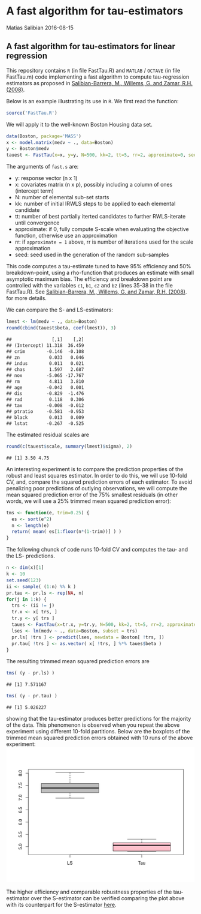 A fast algorithm for tau-estimators
================
Matias Salibian
2016-08-15

A fast algorithm for tau-estimators for linear regression
---------------------------------------------------------

This repository contains `R` (in file FastTau.R) and `MATLAB` / `OCTAVE` (in file FastTau.m) code implementing a fast algorithm to compute tau-regression estimators as proposed in [Salibian-Barrera, M., Willems, G. and Zamar, R.H. (2008)](http://dx.doi.org/10.1198/106186008X343785).

Below is an example illustrating its use in `R`. We first read the function:

``` r
source('FastTau.R')
```

We will apply it to the well-known Boston Housing data set.

``` r
data(Boston, package='MASS')
x <- model.matrix(medv ~ ., data=Boston)
y <- Boston$medv
tauest <- FastTau(x=x, y=y, N=500, kk=2, tt=5, rr=2, approximate=0, seed=456)
```

The arguments of `fast.s` are:

-   y: response vector (n x 1)
-   x: covariates matrix (n x p), possibly including a column of ones (intercept term)
-   N: number of elemental sub-set starts
-   kk: number of initial IRWLS steps to be applied to each elemental candidate
-   tt: number of best partially iterted candidates to further RWLS-iterate until convergence
-   approximate: if 0, fully compute S-scale when evaluating the objective function, otherwise use an approximation
-   rr: if `approximate = 1` above, rr is number of iterations used for the scale approximation
-   seed: seed used in the generation of the random sub-samples

This code computes a tau-estimate tuned to have 95% efficiency and 50% breakdown-point, using a rho-function that produces an estimate with small asymptotic maximum bias. The efficiency and breakdown point are controlled with the variables `c1`, `b1`, `c2` and `b2` (lines 35-38 in the file FastTau.R). See [Salibian-Barrera, M., Willems, G. and Zamar, R.H. (2008)](http://dx.doi.org/10.1198/106186008X343785). for more details.

We can compare the S- and LS-estimators:

``` r
lmest <- lm(medv ~ ., data=Boston)
round(cbind(tauest$beta, coef(lmest)), 3)
```

    ##               [,1]    [,2]
    ## (Intercept) 11.318  36.459
    ## crim        -0.146  -0.108
    ## zn           0.033   0.046
    ## indus        0.011   0.021
    ## chas         1.597   2.687
    ## nox         -5.065 -17.767
    ## rm           4.811   3.810
    ## age         -0.042   0.001
    ## dis         -0.829  -1.476
    ## rad          0.118   0.306
    ## tax         -0.008  -0.012
    ## ptratio     -0.581  -0.953
    ## black        0.013   0.009
    ## lstat       -0.267  -0.525

The estimated residual scales are

``` r
round(c(tauest$scale, summary(lmest)$sigma), 2)
```

    ## [1] 3.50 4.75

An interesting experiment is to compare the prediction properties of the robust and least squares estimator. In order to do this, we will use 10-fold CV, and, compare the squared prediction errors of each estimator. To avoid penalizing poor predictions of outlying observations, we will compute the mean squared prediction error of the 75% smallest residuals (in other words, we will use a 25% trimmed mean squared prediction error):

``` r
tms <- function(e, trim=0.25) {
  es <- sort(e^2)
  n <- length(e)
  return( mean( es[1:floor(n*(1-trim))] ) )
}
```

The following chunck of code runs 10-fold CV and computes the tau- and the LS- predictions.

``` r
n <- dim(x)[1]
k <- 10
set.seed(123)
ii <- sample( (1:n) %% k )
pr.tau <- pr.ls <- rep(NA, n)
for(j in 1:k) {
  trs <- (ii != j)
  tr.x <- x[ trs, ]
  tr.y <- y[ trs ]
  taues <- FastTau(x=tr.x, y=tr.y, N=500, kk=2, tt=5, rr=2, approximate=0, seed=456)
  lses <- lm(medv ~ ., data=Boston, subset = trs)
  pr.ls[ !trs ] <- predict(lses, newdata = Boston[ !trs, ])
  pr.tau[ !trs ] <- as.vector( x[ !trs, ] %*% taues$beta )
}
```

The resulting trimmed mean squared prediction errors are

``` r
tms( (y - pr.ls) )
```

    ## [1] 7.571167

``` r
tms( (y - pr.tau) )
```

    ## [1] 5.026227

showing that the tau-estimator produces better predictions for the majority of the data. This phenomenon is observed when you repeat the above experiment using different 10-fold partitions. Below are the boxplots of the trimmed mean squared prediction errors obtained with 10 runs of the above experiment: ![](README_files/figure-markdown_github/CV2-1.png)

The higher efficiency and comparable robustness properties of the tau-estimator over the S-estimator can be verified comparing the plot above with its counterpart for the S-estimator [here](https://github.com/msalibian/Fast-S/blob/master/README.md).

